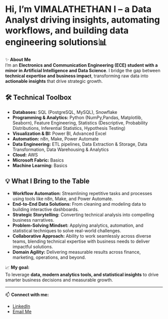# Hi, I’m VIMALATHETHAN I – a Data Analyst driving insights, automating workflows, and building data engineering solutions📊

✨ **About Me**  
I’m an **Electronics and Communication Engineering (ECE) student with a minor in Artificial Intelligence and Data Science**. I bridge the gap between **technical expertise and business impact**, transforming raw data into **actionable insights** that drive strategic growth.  

## 🛠 Technical Toolbox
- **Databases:** SQL (PostgreSQL, MySQL), Snowflake  
- **Programming & Analytics:** Python (NumPy,Pandas, Matplotlib, Seaborn), Feature Engineering, Statistics (Descriptive, Probability Distributions, Inferential Statistics, Hypothesis Testing)  
- **Visualization & BI:** Power BI, Advanced Excel  
- **Automation:** n8n, Make, Power Automate  
- **Data Engineering:** ETL pipelines, Data Extraction & Storage, Data Transformation, Data Warehousing & Analytics  
- **Cloud:** AWS  
- **Microsoft Fabric:** Basics  
- **Machine Learning:** Basics  

## 💡 What I Bring to the Table
- **Workflow Automation:** Streamlining repetitive tasks and processes using tools like n8n, Make, and Power Automate.  
- **End-to-End Data Solutions:** From cleaning and modeling data to building interactive dashboards.  
- **Strategic Storytelling:** Converting technical analysis into compelling business narratives.  
- **Problem-Solving Mindset:** Applying analytics, automation, and statistical techniques to solve real-world challenges.  
- **Collaborative Approach:** Ability to work seamlessly across diverse teams, blending technical expertise with business needs to deliver impactful solutions.  
- **Domain Agility:** Delivering measurable results across finance, marketing, operations, and beyond.  

📈 **My goal:**  
To leverage **data, modern analytics tools, and statistical insights** to drive smarter business decisions and measurable growth.  

---

📫 **Connect with me:**  
- [LinkedIn](https://www.linkedin.com/in/vimalathethan-i)  
- [Email Me](mailto:vimalaadhi3008@gmail.com)

